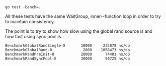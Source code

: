     go test -bench=.

All these tests have the same WaitGroup, inner--function loop in order to
try to maintain consistency.

The point is to try to show how slow using the global rand source is and
how fast using sync pool is.

    BenchmarkGlobalRandSingle-8       10000     232878 ns/op
    BenchmarkGlobalRand-8              2000    1058473 ns/op
    BenchmarkRandPreInit-8            20000      74401 ns/op
    BenchmarkRandSyncPool-8           30000      50725 ns/op
